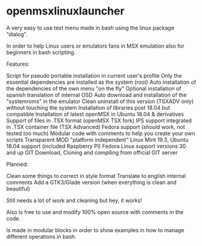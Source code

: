 # openmsxlinuxlauncher

A very easy to use text menu made in bash using the linux package "dialog". 

In order to help Linux users or emulators fans in MSX emulation also for beginners in bash scripting.

Features:

Script for pseudo portable installation in current user's profile
Only the essential dependencies are installed as the system (root)
Auto installation of the dependencies of the own menu "on the fly"
Optional installation of spanish translation of internal OSD
Auto download and installation of the "systemroms" in the emulator
Clean uninstall of this version (TSXADV only) without touching the system
Installation of libraries post 18.04 but compatible
Installation of latest openMSX in Ubuntu 18.04 & derivatives
Support of files in .TSX format (openMSX TSX fork)
IPS support integrated in .TSX container file (TSX Advanced)
Fedora support (*should* work, not tested too much)
Modular code with comments to help you create your own scripts
Transparent MOD "platform independent"
Linux Mint 19.3, Ubuntu 18.04 support (included Raspberry PI)
Fedora Linux support versions 30 and up
GIT Download, Cloning and compiling from official GIT server

Planned:

Clean some things to correct in style format
Translate to english internal comments
Add a GTK3/Glade version (when everything is clean and beautiful)


Still needs a lot of work and cleaning but hey, it works!

Also is free to use and modify 100% open source with comments in the code.

Is made in modular blocks in order to show examples in how to manage different operations in bash.
